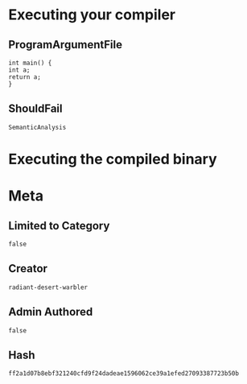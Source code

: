 # Executing your compiler

## ProgramArgumentFile

```
int main() {
int a;
return a; 
}
```

## ShouldFail

```
SemanticAnalysis
```

# Executing the compiled binary

# Meta

## Limited to Category

```
false
```

## Creator

```
radiant-desert-warbler
```

## Admin Authored

```
false
```

## Hash

```
ff2a1d07b8ebf321240cfd9f24dadeae1596062ce39a1efed27093387723b50b
```
